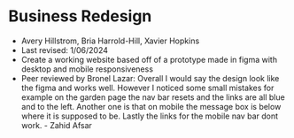 # Business Redesign
+ Avery Hillstrom, Bria Harrold-Hill, Xavier Hopkins
+ Last revised: 1/06/2024
+ Create a working website based off of a prototype made in figma with desktop and mobile responsiveness
+ Peer reviewed by Bronel Lazar: Overall I would say the design look like the figma and works well. However I noticed some small mistakes for example on the garden page the nav bar resets and the links are all blue and to the left. Another one is that on mobile the message box is below where it is supposed to be. Lastly the links for the mobile nav bar dont work. - Zahid Afsar
